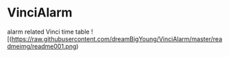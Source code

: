 # VinciAlarm
alarm related Vinci time table
![(https://raw.githubusercontent.com/dreamBigYoung/VinciAlarm/master/readmeimg/readme001.png)  
